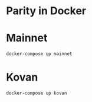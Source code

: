 Parity in Docker
===

# Mainnet

```shell
docker-compose up mainnet
```

# Kovan

```shell
docker-compose up kovan
```
